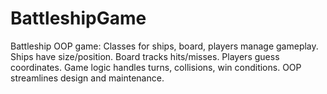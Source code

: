 # BattleshipGame
Battleship OOP game: Classes for ships, board, players manage gameplay. Ships have size/position. Board tracks hits/misses. Players guess coordinates. Game logic handles turns, collisions, win conditions. OOP streamlines design and maintenance.
